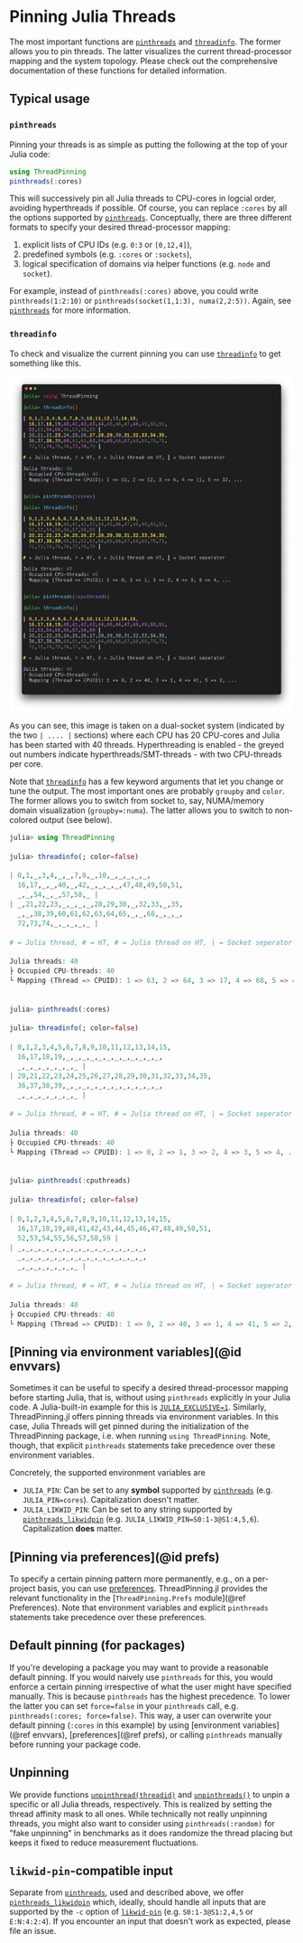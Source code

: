 # Pinning Julia Threads

The most important functions are [`pinthreads`](@ref) and [`threadinfo`](@ref). The former allows you to pin threads. The latter visualizes the current thread-processor mapping and the system topology. Please check out the comprehensive documentation of these functions for detailed information. 

## Typical usage

### `pinthreads`
Pinning your threads is as simple as putting the following at the top of your Julia code:
```julia
using ThreadPinning
pinthreads(:cores)
```
This will successively pin all Julia threads to CPU-cores in logcial order, avoiding hyperthreads if possible. Of course, you can replace `:cores` by all the options supported by [`pinthreads`](@ref). Conceptually, there are three different formats to specify your desired thread-processor mapping:

1) explicit lists of CPU IDs (e.g. `0:3` or `[0,12,4]`),
2) predefined symbols (e.g. `:cores` or `:sockets`),
3) logical specification of domains via helper functions (e.g. `node` and `socket`).

For example, instead of `pinthreads(:cores)` above, you could write `pinthreads(1:2:10)` or `pinthreads(socket(1,1:3), numa(2,2:5))`. Again, see [`pinthreads`](@ref) for more information.

### `threadinfo`
To check and visualize the current pinning you can use [`threadinfo`](@ref) to get something like this.

![threadinfo_ht_long.png](threadinfo_ht_long.png)

As you can see, this image is taken on a dual-socket system (indicated by the two `| .... |` sections) where each CPU has 20 CPU-cores and Julia has been started with 40 threads. Hyperthreading is enabled - the greyed out numbers indicate hyperthreads/SMT-threads - with two CPU-threads per core.

Note that [`threadinfo`](@ref) has a few keyword arguments that let you change or tune the output. The most important ones are probably `groupby` and `color`. The former allows you to switch from socket to, say, NUMA/memory domain visualization (`groupby=:numa`). The latter allows you to switch to non-colored output (see below).

```julia
julia> using ThreadPinning

julia> threadinfo(; color=false)

| 0,1,_,3,4,_,_,7,8,_,10,_,_,_,_,_,
  16,17,_,_,40,_,42,_,_,_,_,47,48,49,50,51,
  _,_,54,_,_,57,58,_ |
| _,21,22,23,_,_,_,_,28,29,30,_,32,33,_,35,
  _,_,38,39,60,61,62,63,64,65,_,_,68,_,_,_,
  72,73,74,_,_,_,_,_ |

# = Julia thread, # = HT, # = Julia thread on HT, | = Socket seperator

Julia threads: 40
├ Occupied CPU-threads: 40
└ Mapping (Thread => CPUID): 1 => 63, 2 => 64, 3 => 17, 4 => 68, 5 => 4, ...


julia> pinthreads(:cores)

julia> threadinfo(; color=false)

| 0,1,2,3,4,5,6,7,8,9,10,11,12,13,14,15,
  16,17,18,19,_,_,_,_,_,_,_,_,_,_,_,_,
  _,_,_,_,_,_,_,_ |
| 20,21,22,23,24,25,26,27,28,29,30,31,32,33,34,35,
  36,37,38,39,_,_,_,_,_,_,_,_,_,_,_,_,
  _,_,_,_,_,_,_,_ |

# = Julia thread, # = HT, # = Julia thread on HT, | = Socket seperator

Julia threads: 40
├ Occupied CPU-threads: 40
└ Mapping (Thread => CPUID): 1 => 0, 2 => 1, 3 => 2, 4 => 3, 5 => 4, ...


julia> pinthreads(:cputhreads)

julia> threadinfo(; color=false)

| 0,1,2,3,4,5,6,7,8,9,10,11,12,13,14,15,
  16,17,18,19,40,41,42,43,44,45,46,47,48,49,50,51,
  52,53,54,55,56,57,58,59 |
| _,_,_,_,_,_,_,_,_,_,_,_,_,_,_,_,
  _,_,_,_,_,_,_,_,_,_,_,_,_,_,_,_,
  _,_,_,_,_,_,_,_ |

# = Julia thread, # = HT, # = Julia thread on HT, | = Socket seperator

Julia threads: 40
├ Occupied CPU-threads: 40
└ Mapping (Thread => CPUID): 1 => 0, 2 => 40, 3 => 1, 4 => 41, 5 => 2, ...
```

## [Pinning via environment variables](@id envvars)

Sometimes it can be useful to specify a desired thread-processor mapping before starting Julia, that is, without using `pinthreads` explicitly in your Julia code. A Julia-built-in example for this is [`JULIA_EXCLUSIVE=1`](https://docs.julialang.org/en/v1/manual/environment-variables/#JULIA_EXCLUSIVE). Similarly, ThreadPinning.jl offers pinning threads via environment variables. In this case, Julia Threads will get pinned during the initialization of the ThreadPinning package, i.e. when running `using ThreadPinning`. Note, though, that explicit `pinthreads` statements take precedence over these environment variables.

Concretely, the supported environment variables are
* `JULIA_PIN`: Can be set to any **symbol** supported by [`pinthreads`](@ref) (e.g. `JULIA_PIN=cores`). Capitalization doesn't matter.
* `JULIA_LIKWID_PIN`: Can be set to any string supported by [`pinthreads_likwidpin`](@ref) (e.g. `JULIA_LIKWID_PIN=S0:1-3@S1:4,5,6`). Capitalization **does** matter.

## [Pinning via preferences](@id prefs)

To specify a certain pinning pattern more permanently, e.g., on a per-project basis, you can use [preferences](https://github.com/JuliaPackaging/Preferences.jl). ThreadPinning.jl provides the relevant functionality in the [`ThreadPinning.Prefs` module](@ref Preferences). Note that environment variables and explicit `pinthreads` statements take precedence over these preferences.

## Default pinning (for packages)

If you're developing a package you may want to provide a reasonable default pinning. If you would naively use `pinthreads` for this, you would enforce a certain pinning irrespective of what the user might have specified manually. This is because `pinthreads` has the highest precedence. To lower the latter you can set `force=false` in your `pinthreads` call, e.g. `pinthreads(:cores; force=false)`. This way, a user can overwrite your default pinning (`:cores` in this example) by using [environment variables](@ref envvars), [preferences](@ref prefs), or calling `pinthreads` manually before running your package code.

## Unpinning

We provide functions [`unpinthread(threadid)`](@ref) and [`unpinthreads()`](@ref) to unpin a specific or all Julia threads, respectively. This is realized by setting the thread affinity mask to all ones. While technically not really unpinning threads, you might also want to consider using `pinthreads(:random)` for "fake unpinning" in benchmarks as it does randomize the thread placing but keeps it fixed to reduce measurement fluctuations.

## `likwid-pin`-compatible input

Separate from [`pinthreads`](@ref), used and described above, we offer [`pinthreads_likwidpin`](@ref) which, ideally, should handle all inputs that are supported by the `-c` option of [`likwid-pin`](https://github.com/RRZE-HPC/likwid/wiki/Likwid-Pin) (e.g. `S0:1-3@S1:2,4,5` or `E:N:4:2:4`). If you encounter an input that doesn't work as expected, please file an issue.